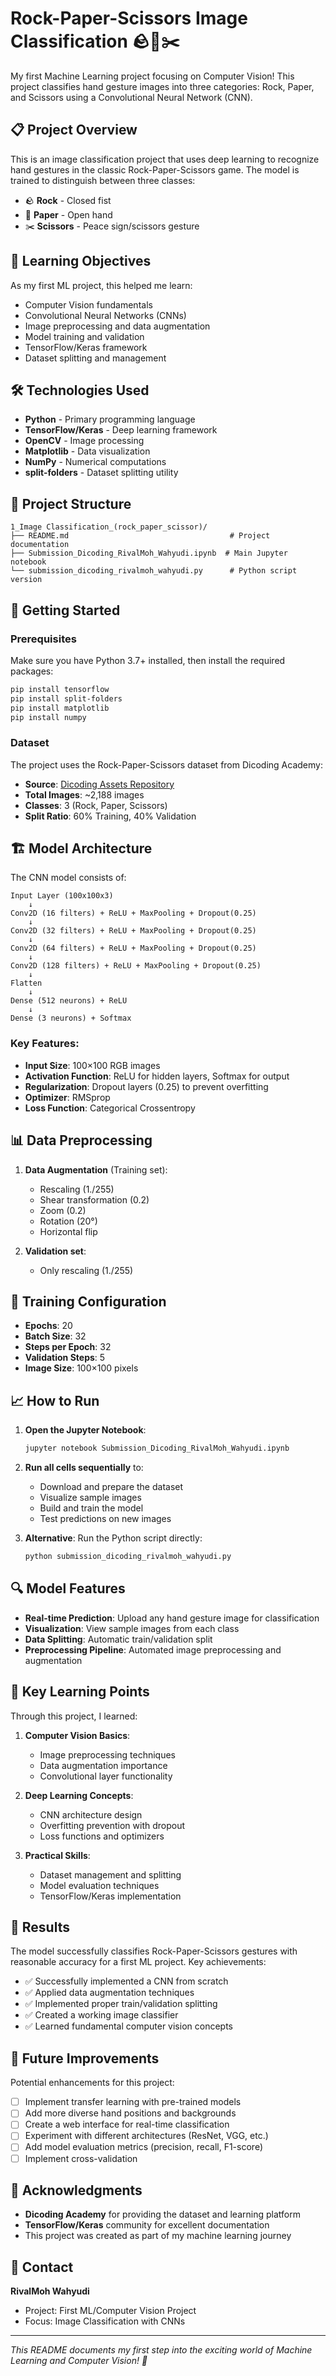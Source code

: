 # Rock-Paper-Scissors Image Classification 🪨📄✂️

My first Machine Learning project focusing on Computer Vision! This project classifies hand gesture images into three categories: Rock, Paper, and Scissors using a Convolutional Neural Network (CNN).

## 📋 Project Overview

This is an image classification project that uses deep learning to recognize hand gestures in the classic Rock-Paper-Scissors game. The model is trained to distinguish between three classes:
- 🪨 **Rock** - Closed fist
- 📄 **Paper** - Open hand
- ✂️ **Scissors** - Peace sign/scissors gesture

## 🎯 Learning Objectives

As my first ML project, this helped me learn:
- Computer Vision fundamentals
- Convolutional Neural Networks (CNNs)
- Image preprocessing and data augmentation
- Model training and validation
- TensorFlow/Keras framework
- Dataset splitting and management

## 🛠️ Technologies Used

- **Python** - Primary programming language
- **TensorFlow/Keras** - Deep learning framework
- **OpenCV** - Image processing
- **Matplotlib** - Data visualization
- **NumPy** - Numerical computations
- **split-folders** - Dataset splitting utility

## 📁 Project Structure

```
1_Image Classification_(rock_paper_scissor)/
├── README.md                                    # Project documentation
├── Submission_Dicoding_RivalMoh_Wahyudi.ipynb  # Main Jupyter notebook
└── submission_dicoding_rivalmoh_wahyudi.py      # Python script version
```

## 🚀 Getting Started

### Prerequisites

Make sure you have Python 3.7+ installed, then install the required packages:

```bash
pip install tensorflow
pip install split-folders
pip install matplotlib
pip install numpy
```

### Dataset

The project uses the Rock-Paper-Scissors dataset from Dicoding Academy:
- **Source**: [Dicoding Assets Repository](https://github.com/dicodingacademy/assets/releases/download/release/rockpaperscissors.zip)
- **Total Images**: ~2,188 images
- **Classes**: 3 (Rock, Paper, Scissors)
- **Split Ratio**: 60% Training, 40% Validation

## 🏗️ Model Architecture

The CNN model consists of:

```
Input Layer (100x100x3)
    ↓
Conv2D (16 filters) + ReLU + MaxPooling + Dropout(0.25)
    ↓
Conv2D (32 filters) + ReLU + MaxPooling + Dropout(0.25)
    ↓
Conv2D (64 filters) + ReLU + MaxPooling + Dropout(0.25)
    ↓
Conv2D (128 filters) + ReLU + MaxPooling + Dropout(0.25)
    ↓
Flatten
    ↓
Dense (512 neurons) + ReLU
    ↓
Dense (3 neurons) + Softmax
```

### Key Features:
- **Input Size**: 100×100 RGB images
- **Activation Function**: ReLU for hidden layers, Softmax for output
- **Regularization**: Dropout layers (0.25) to prevent overfitting
- **Optimizer**: RMSprop
- **Loss Function**: Categorical Crossentropy

## 📊 Data Preprocessing

1. **Data Augmentation** (Training set):
   - Rescaling (1./255)
   - Shear transformation (0.2)
   - Zoom (0.2)
   - Rotation (20°)
   - Horizontal flip

2. **Validation set**:
   - Only rescaling (1./255)

## 🎯 Training Configuration

- **Epochs**: 20
- **Batch Size**: 32
- **Steps per Epoch**: 32
- **Validation Steps**: 5
- **Image Size**: 100×100 pixels

## 📈 How to Run

1. **Open the Jupyter Notebook**:
   ```bash
   jupyter notebook Submission_Dicoding_RivalMoh_Wahyudi.ipynb
   ```

2. **Run all cells sequentially** to:
   - Download and prepare the dataset
   - Visualize sample images
   - Build and train the model
   - Test predictions on new images

3. **Alternative**: Run the Python script directly:
   ```bash
   python submission_dicoding_rivalmoh_wahyudi.py
   ```

## 🔍 Model Features

- **Real-time Prediction**: Upload any hand gesture image for classification
- **Visualization**: View sample images from each class
- **Data Splitting**: Automatic train/validation split
- **Preprocessing Pipeline**: Automated image preprocessing and augmentation

## 📝 Key Learning Points

Through this project, I learned:

1. **Computer Vision Basics**:
   - Image preprocessing techniques
   - Data augmentation importance
   - Convolutional layer functionality

2. **Deep Learning Concepts**:
   - CNN architecture design
   - Overfitting prevention with dropout
   - Loss functions and optimizers

3. **Practical Skills**:
   - Dataset management and splitting
   - Model evaluation techniques
   - TensorFlow/Keras implementation

## 🎉 Results

The model successfully classifies Rock-Paper-Scissors gestures with reasonable accuracy for a first ML project. Key achievements:

- ✅ Successfully implemented a CNN from scratch
- ✅ Applied data augmentation techniques
- ✅ Implemented proper train/validation splitting
- ✅ Created a working image classifier
- ✅ Learned fundamental computer vision concepts

## 🔄 Future Improvements

Potential enhancements for this project:
- [ ] Implement transfer learning with pre-trained models
- [ ] Add more diverse hand positions and backgrounds
- [ ] Create a web interface for real-time classification
- [ ] Experiment with different architectures (ResNet, VGG, etc.)
- [ ] Add model evaluation metrics (precision, recall, F1-score)
- [ ] Implement cross-validation

## 🙏 Acknowledgments

- **Dicoding Academy** for providing the dataset and learning platform
- **TensorFlow/Keras** community for excellent documentation
- This project was created as part of my machine learning journey

## 📧 Contact

**RivalMoh Wahyudi**
- Project: First ML/Computer Vision Project
- Focus: Image Classification with CNNs

---

*This README documents my first step into the exciting world of Machine Learning and Computer Vision! 🚀*